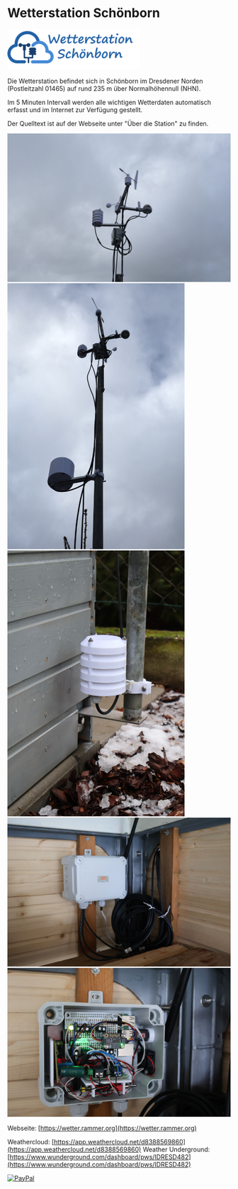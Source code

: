 # Wetterstation Schönborn
<img src='images/logo.png' width='300'>

Die Wetterstation befindet sich in Schönborn im Dresdener Norden (Postleitzahl 01465) auf rund 235 m über Normalhöhennull (NHN).

Im 5 Minuten Intervall werden alle wichtigen Wetterdaten automatisch erfasst und im Internet zur Verfügung gestellt.

Der Quelltext ist auf der Webseite unter "Über die Station" zu finden.

<img src='images/station_top.jpg' width='600'>
<img src='images/station_top_2.jpg' height='600'>
<img src='images/station_ground.jpg' height='600'>
<img src='images/controller.jpg' width='600'>
<img src='images/controller_2.jpg' width='600'>

Webseite: [https://wetter.rammer.org](https://wetter.rammer.org)

Weathercloud: [https://app.weathercloud.net/d8388569860](https://app.weathercloud.net/d8388569860)
Weather Underground: [https://www.wunderground.com/dashboard/pws/IDRESD482](https://www.wunderground.com/dashboard/pws/IDRESD482)

[![PayPal](https://www.paypalobjects.com/webstatic/de_DE/i/de-pp-logo-100px.png)](https://paypal.me/einsjason)
